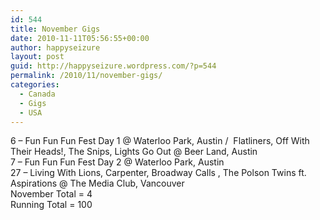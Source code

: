 ```yaml
---
id: 544
title: November Gigs
date: 2010-11-11T05:56:55+00:00
author: happyseizure
layout: post
guid: http://happyseizure.wordpress.com/?p=544
permalink: /2010/11/november-gigs/
categories:
  - Canada
  - Gigs
  - USA
---
```

6 &#8211; Fun Fun Fun Fest Day 1 @ Waterloo Park, Austin /  Flatliners, Off With Their Heads!, The Snips, Lights Go Out @ Beer Land, Austin  
7 &#8211; Fun Fun Fun Fest Day 2 @ Waterloo Park, Austin  
27 &#8211; Living With Lions, Carpenter, Broadway Calls , The Polson Twins ft. Aspirations @ The Media Club, Vancouver  
November Total = 4  
Running Total = 100